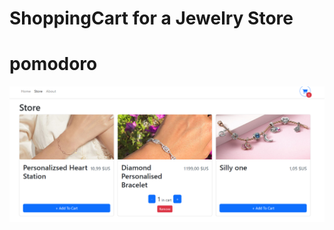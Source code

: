 # ShoppingCart for a Jewelry Store 
# pomodoro
![cat image](https://github.com/tahahamdii/ShoppingCart/blob/main/t.png)
